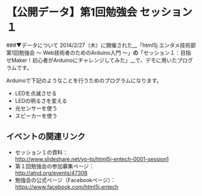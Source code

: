 【公開データ】第1回勉強会 セッション１
======================
###▼データについて
2014/2/27（木）に開催された__「html5j エンタメ技術部 第1回勉強会 〜 Web技術者のためのArduino入門 〜」__の__「セッション１：目指せMaker！初心者がArduinoにチャレンジしてみた」__で、デモに用いたプログラムです。  

Arduinoで下記のようなことを行うためのプログラムになります。
* LEDを点滅させる
* LEDの明るさを変える
* 光センサーを使う
* スピーカーを使う

イベントの関連リンク
----------------
* セッション１の資料：  
http://www.slideshare.net/yo-to/html5j-entech-0001-session1
* 第１回勉強会の参加募集ページ：  
http://atnd.org/events/47308
* 勉強会の公式ページ（Facebookページ）：  
https://www.facebook.com/html5j.entech
